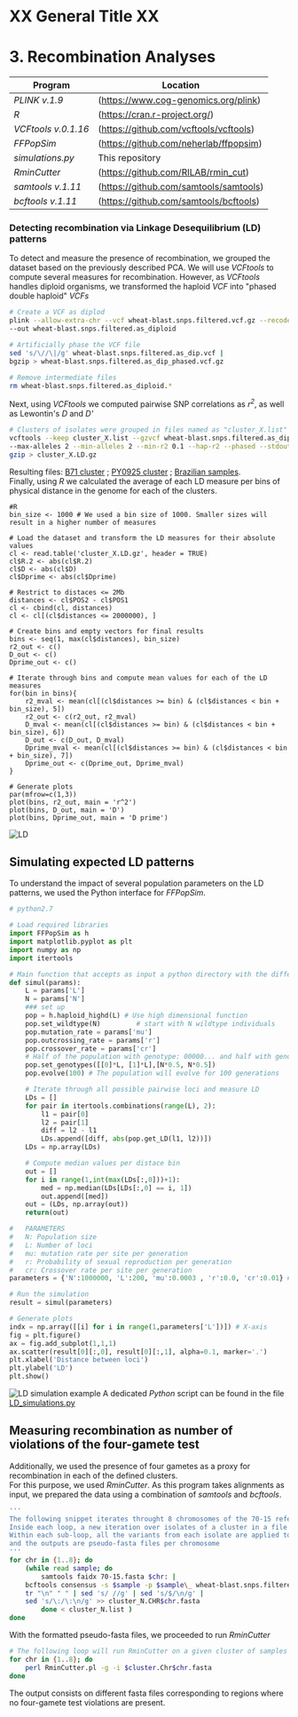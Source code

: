 # XX General Title XX
# 3. Recombination Analyses

Program                | Location
---------------------- | -----------
*PLINK v.1.9*          | (https://www.cog-genomics.org/plink)
*R*                    | (https://cran.r-project.org/)
*VCFtools v.0.1.16*    | (https://github.com/vcftools/vcftools)
*FFPopSim*             | (https://github.com/neherlab/ffpopsim)
*simulations.py*       | This repository
*RminCutter*           | (https://github.com/RILAB/rmin_cut)
*samtools v.1.11*      | (https://github.com/samtools/samtools)
*bcftools v.1.11*      | (https://github.com/samtools/bcftools)


### Detecting recombination via Linkage Desequilibrium (LD) patterns
To detect and measure the presence of recombination, we grouped the dataset based on the previously described PCA. We will use *VCFtools* to compute several measures for recombination. However, as *VCFtools* handles diploid organisms, we transformed the haploid *VCF* into "phased double haploid" *VCFs*
```bash
# Create a VCF as diplod
plink --allow-extra-chr --vcf wheat-blast.snps.filtered.vcf.gz --recode vcf \
--out wheat-blast.snps.filtered.as_diploid

# Artificially phase the VCF file
sed 's/\//\|/g' wheat-blast.snps.filtered.as_dip.vcf |
bgzip > wheat-blast.snps.filtered.as_dip_phased.vcf.gz

# Remove intermediate files
rm wheat-blast.snps.filtered.as_diploid.*
```

Next, using *VCFtools* we computed pairwise SNP correlations as *r<sup>2</sup>*, as well as Lewontin's *D* and *D'*
```bash
# Clusters of isolates were grouped in files named as "cluster_X.list"
vcftools --keep cluster_X.list --gzvcf wheat-blast.snps.filtered.as_dip_phased.vcf.gz \
--max-alleles 2 --min-alleles 2 --min-r2 0.1 --hap-r2 --phased --stdout |
gzip > cluster_X.LD.gz
```
Resulting files: [B71 cluster](/data/03_Recombination/B71_cluster.LD.gz) ; [PY0925 cluster](/data/03_Recombination/PY0925_cluster.LD.gz) ; [Brazilian samples](/data/03_Recombination/Brazilian_cluster.thinned.LD.gz).  
Finally, using *R* we calculated the average of each LD measure per bins of physical distance in the genome for each of the clusters.
```{r}
#R
bin_size <- 1000 # We used a bin size of 1000. Smaller sizes will result in a higher number of measures

# Load the dataset and transform the LD measures for their absolute values
cl <- read.table('cluster_X.LD.gz', header = TRUE)
cl$R.2 <- abs(cl$R.2)
cl$D <- abs(cl$D)
cl$Dprime <- abs(cl$Dprime)

# Restrict to distaces <= 2Mb
distances <- cl$POS2 - cl$POS1
cl <- cbind(cl, distances)
cl <- cl[(cl$distances <= 2000000), ]

# Create bins and empty vectors for final results
bins <- seq(1, max(cl$distances), bin_size)
r2_out <- c()
D_out <- c()
Dprime_out <- c()

# Iterate through bins and compute mean values for each of the LD measures
for(bin in bins){
    r2_mval <- mean(cl[(cl$distances >= bin) & (cl$distances < bin + bin_size), 5])
    r2_out <- c(r2_out, r2_mval)
    D_mval <- mean(cl[(cl$distances >= bin) & (cl$distances < bin + bin_size), 6])
    D_out <- c(D_out, D_mval)
    Dprime_mval <- mean(cl[(cl$distances >= bin) & (cl$distances < bin + bin_size), 7])
    Dprime_out <- c(Dprime_out, Dprime_mval)
}

# Generate plots
par(mfrow=c(1,3))
plot(bins, r2_out, main = 'r^2')
plot(bins, D_out, main = 'D')
plot(bins, Dprime_out, main = 'D prime')
```
![LD](/data/03_Recombination/LD.png)


## Simulating expected LD patterns
To understand the impact of several population parameters on the LD patterns, we used the Python interface for *FFPopSim*.

```python
# python2.7

# Load required libraries
import FFPopSim as h
import matplotlib.pyplot as plt
import numpy as np
import itertools

# Main function that accepts as input a python directory with the different parameters
def simul(params):
    L = params['L']
    N = params['N']
    ### set up
    pop = h.haploid_highd(L) # Use high dimensional function
    pop.set_wildtype(N)         # start with N wildtype individuals
    pop.mutation_rate = params['mu']
    pop.outcrossing_rate = params['r']
    pop.crossover_rate = params['cr']
    # Half of the population with genotype: 00000... and half with genotype: 111111...
    pop.set_genotypes([[0]*L, [1]*L],[N*0.5, N*0.5])
    pop.evolve(100) # The population will evolve for 100 generations

    # Iterate through all possible pairwise loci and measure LD
    LDs = []
    for pair in itertools.combinations(range(L), 2):
        l1 = pair[0]
        l2 = pair[1]
        diff = l2 - l1
        LDs.append([diff, abs(pop.get_LD(l1, l2))])
    LDs = np.array(LDs)

    # Compute median values per distace bin
    out = []
    for i in range(1,int(max(LDs[:,0]))+1):
        med = np.median(LDs[LDs[:,0] == i, 1])
        out.append([med])
    out = (LDs, np.array(out))
    return(out)

#   PARAMETERS
#   N: Population size
#   L: Number of loci
#   mu: mutation rate per site per generation
#   r: Probability of sexual reproduction per generation
#   cr: Crossover rate per site per generation
parameters = {'N':1000000, 'L':200, 'mu':0.0003 , 'r':0.0, 'cr':0.01} # Example of set of parameters

# Run the simulation
result = simul(parameters)

# Generate plots
indx = np.array([[i] for i in range(1,parameters['L'])]) # X-axis
fig = plt.figure()
ax = fig.add_subplot(1,1,1)
ax.scatter(result[0][:,0], result[0][:,1], alpha=0.1, marker='.')
plt.xlabel('Distance between loci')
plt.ylabel('LD')
plt.show()
```
![LD simulation example](/data/03_Recombination/LD_simulation_example.png)
A dedicated *Python* script can be found in the file [LD_simulations.py](/scripts/03_Recombination/LD_simulations.py)

## Measuring recombination as number of violations of the four-gamete test
Additionally, we used the presence of four gametes as a proxy for recombination in each of the defined clusters.  
For this purpose, we used *RminCutter*. As this program takes alignments as input, we prepared the data using a combination of *samtools* and *bcftools*.

```bash
'''
The following snippet iterates throught 8 chromosomes of the 70-15 reference genome. 
Inside each loop, a new iteration over isolates of a cluster in a file 'cluster_N.list' is performed. 
Within each sub-loop, all the variants from each isolate are applied to the reference genome
and the outputs are pseudo-fasta files per chromosome
'''
for chr in {1..8}; do
    (while read sample; do
        samtools faidx 70-15.fasta $chr: |
	bcftools consensus -s $sample -p $sample\_ wheat-blast.snps.filtered.vcf.gz |
	tr "\n" " " | sed 's/ //g' | sed 's/$/\n/g' |
	sed 's/\:/\:\n/g' >> cluster_N.CHR$chr.fasta
        done < cluster_N.list )
done
```

With the formatted pseudo-fasta files, we proceeded to run *RminCutter*
```bash
# The following loop will run RminCutter on a given cluster of samples per chromosome
for chr in {1..8}; do
    perl RminCutter.pl -g -i $cluster.Chr$chr.fasta
done
```
The output consists on different fasta files corresponding to regions where no four-gamete test violations are present.
